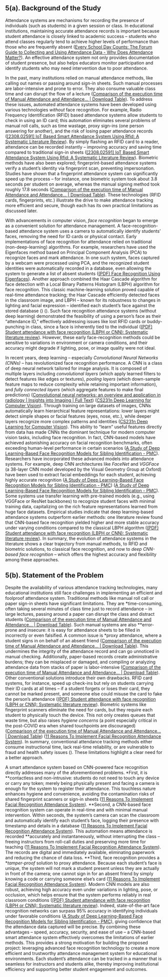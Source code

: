 ## 5(a). Background of the Study

Attendance systems are mechanisms for recording the presence of individuals (such as students) in a given session or class. In educational institutions, maintaining accurate attendance records is important because student attendance is closely linked to academic success – students who attend classes regularly tend to achieve higher levels of performance than those who are frequently absent ([Every School Day Counts: The Forum Guide to Collecting and Using Attendance Data - Why Does Attendance Matter?](https://nces.ed.gov/pubs2009/attendancedata/chapter1a.asp#:~:text=The%20primary%20rationale%20for%20high,first%20grade%20outcomes%20such%20as)). An effective attendance system not only provides documentation of student presence, but also helps educators monitor participation and identify students who may need intervention due to poor attendance.

In the past, many institutions relied on manual attendance methods, like calling out names or passing around sign-in sheets. Such manual processes are labor-intensive and prone to error. They also consume valuable class time and can disrupt the flow of a lecture ([Comparison of the execution time of Manual Attendance and Attendance... | Download Table](https://www.researchgate.net/figure/Comparison-of-the-execution-time-of-Manual-Attendance-and-Attendance-Management-System_tbl1_326493967#:~:text=Class%20attendance%20is%20a%20key,monitoring%20system%20has%20been%20developed)). To address these issues, automated attendance systems have been developed using various technologies *without* face recognition. For example, Radio Frequency Identification (RFID) based attendance systems allow students to check in using an ID card; this automation eliminates several problems of manual roll calls, such as time wastage, proxy sign-ins (one person answering for another), and the risk of losing paper attendance records ([[2308.02591] IoT Based Smart Attendance System Using Rfid: A Systematic Literature Review](https://arxiv.org/abs/2308.02591#:~:text=employing%20RFID.%20This%20RFID,highlights%20the%20significant%20advantages%20of)). By simply flashing an RFID card to a reader, attendance can be recorded instantly – improving accuracy and saving time compared to traditional sign-in sheets ([[2308.02591] IoT Based Smart Attendance System Using Rfid: A Systematic Literature Review](https://arxiv.org/abs/2308.02591#:~:text=signatures,This)). Biometric methods have also been explored; fingerprint-based attendance systems verify a student’s identity via fingerprint scan, preventing impersonation. Studies have shown that a fingerprint attendance system can significantly speed up the process – for instance, one biometric system took about 3.8 seconds per student on average, whereas the manual signing method took roughly 17.8 seconds ([Comparison of the execution time of Manual Attendance and Attendance... | Download Table](https://www.researchgate.net/figure/Comparison-of-the-execution-time-of-Manual-Attendance-and-Attendance-Management-System_tbl1_326493967#:~:text=,)). These technologies (RFID cards, fingerprints, etc.) illustrate the drive to make attendance tracking more efficient and secure, though each has its own practical limitations as discussed later.

With advancements in computer vision, *face recognition* began to emerge as a convenient solution for attendance management. A face-recognition-based attendance system uses a camera to automatically identify students’ faces, removing the need for ID cards or physical contact. Early implementations of face recognition for attendance relied on traditional (non-deep-learning) algorithms. For example, researchers have used the Eigenfaces method based on Principal Component Analysis (PCA) to recognize faces and mark attendance. In one such system, faces captured by a webcam were processed using PCA, and the recognized student identities were automatically recorded in a database, even allowing the system to generate a list of absent students ([(PDF) Face Recognition Using Eigenfaces](https://www.researchgate.net/publication/281446070_Face_Recognition_Using_Eigenfaces#:~:text=applications%2C%20such%20as%20security%20system,for%20image%20processing%20using%20OpenCV)). Another approach combined the Haar Cascade algorithm for face detection with a Local Binary Patterns Histogram (LBPH) algorithm for face recognition. This classic machine-learning solution proved capable of real-time attendance tracking; the Haar Cascade efficiently detected faces in the classroom image, and LBPH – known for its robustness to changes in lighting and facial expression – identified each student’s face against the stored database ([](https://irojournals.com/tcsst/article/pdf/6/3/4#:~:text=attendance%20management%20system%20by%20using,is%20simple%20and%20effective%20in)) ([](https://irojournals.com/tcsst/article/pdf/6/3/4#:~:text=camera%20resolution,it%20suitable%20for%20deployment%20in)). Such face recognition attendance systems (without deep learning) demonstrated the feasibility of using a person’s face as their “attendance ID,” effectively addressing issues like lost RFID cards or buddy-punching in class, since a face is inherently tied to the individual ([(PDF) Student attendance with face recognition (LBPH or CNN): Systematic literature review](https://www.researchgate.net/publication/366998544_Student_attendance_with_face_recognition_LBPH_or_CNN_Systematic_literature_review#:~:text=student%20attendance%20at%20the%20university,for%20facial%20recognition%20make%20it)). However, these early face-recognition methods could be sensitive to variations in environment or camera conditions, and their accuracy might degrade if lighting, pose, or image quality were not ideal.

In recent years, deep learning – especially *Convolutional Neural Networks (CNNs)* – has revolutionized face recognition performance. A CNN is a class of deep neural network tailored for image analysis. It is composed of multiple layers including *convolutional layers* (which apply learned filters to detect features like edges or textures), *pooling layers* (which down-sample feature maps to reduce complexity while retaining important information), and *fully connected layers* (which aggregate features to make final predictions) ([Convolutional neural networks: an overview and application in radiology | Insights into Imaging | Full Text](https://insightsimaging.springeropen.com/articles/10.1007/s13244-018-0639-9#:~:text=%E2%80%A2%20Convolutional%20neural%20network%20is,features%20through%20a%20backpropagation%20algorithm)) ([CS231n Deep Learning for Computer Vision](https://cs231n.github.io/convolutional-networks/#:~:text=,16x16x12)). Through training on large datasets of images, CNNs automatically learn hierarchical feature representations: lower layers might detect simple shapes or facial features (eyes, nose, etc.), while deeper layers recognize more complex patterns and identities ([CS231n Deep Learning for Computer Vision](https://cs231n.github.io/convolutional-networks/#:~:text=%2A%20FC%20%28i.e.%20fully,numbers%20in%20the%20previous%20volume)). This ability to “learn” useful features directly from data has made CNNs the dominant technique for modern computer vision tasks, including face recognition. In fact, CNN-based models have achieved astonishing accuracy on facial recognition benchmarks, often exceeding human-level performance in certain scenarios ([A Study of Deep Learning-Based Face Recognition Models for Sibling Identification - PMC](https://pmc.ncbi.nlm.nih.gov/articles/PMC8347212/#:~:text=results%20show%20that%20the%20accuracy,degrades%20significantly%20when%20the%20noses)). Researchers have incorporated these advanced models into attendance systems. For example, deep CNN architectures like *FaceNet* and *VGGFace* (a 38-layer CNN model developed by the Visual Geometry Group at Oxford) have been used to extract facial embeddings for each student, achieving highly accurate recognition ([A Study of Deep Learning-Based Face Recognition Models for Sibling Identification - PMC](https://pmc.ncbi.nlm.nih.gov/articles/PMC8347212/#:~:text=FaceNet%2C%20VGGFace%2C%20VGG16%2C%20and%20VGG19%2C,source)) ([A Study of Deep Learning-Based Face Recognition Models for Sibling Identification - PMC](https://pmc.ncbi.nlm.nih.gov/articles/PMC8347212/#:~:text=Another%20most%20popular%20and%20widely,the%20embeddings%20of%20the%20dace)). Some systems use transfer learning with pre-trained models (e.g., using VGGFace or ResNet backbones) to recognize student faces with minimal training data, capitalizing on the rich feature representations learned from huge face datasets. Empirical studies indicate that deep learning-based attendance systems outperform earlier methods: one literature review found that CNN-based face recognition yielded higher and more stable accuracy under varying conditions compared to the classical LBPH algorithm ([(PDF) Student attendance with face recognition (LBPH or CNN): Systematic literature review](https://www.researchgate.net/publication/366998544_Student_attendance_with_face_recognition_LBPH_or_CNN_Systematic_literature_review#:~:text=literature%20review%20is%20to%20compare,factors%20that%20can%20affect%20accuracy)). In summary, the evolution of attendance systems in the literature shows a clear trajectory from manual methods, to RFID and biometric solutions, to classical face recognition, and now to *deep CNN-based face recognition* – which offers the highest accuracy and flexibility among these approaches.

## 5(b). Statement of the Problem

Despite the availability of various attendance tracking technologies, many educational institutions still face challenges in implementing an efficient and foolproof attendance system. Traditional methods like manual roll call or paper sign-in sheets have significant limitations. They are *time-consuming, often taking several minutes of class time just to record attendance – in large lectures, passing around a paper can disrupt the class and distract students ([Comparison of the execution time of Manual Attendance and Attendance... | Download Table](https://www.researchgate.net/figure/Comparison-of-the-execution-time-of-Manual-Attendance-and-Attendance-Management-System_tbl1_326493967#:~:text=studies,The%20students%20might%20be%20distracted)). Such manual systems are also **error-prone and insecure: it is easy for attendance sheets to be filled in incorrectly or even falsified. A common issue is *proxy attendance, where a student signs in on behalf of an absent friend ([Comparison of the execution time of Manual Attendance and Attendance... | Download Table](https://www.researchgate.net/figure/Comparison-of-the-execution-time-of-Manual-Attendance-and-Attendance-Management-System_tbl1_326493967#:~:text=studies,The%20students%20might%20be%20distracted)). This undermines the integrity of the attendance record and can go unnoticed in manual checking. Additionally, paper-based records create administrative burdens; they can be misplaced or damaged, and compiling or analyzing attendance data from stacks of paper is labor-intensive ([Comparison of the execution time of Manual Attendance and Attendance... | Download Table](https://www.researchgate.net/figure/Comparison-of-the-execution-time-of-Manual-Attendance-and-Attendance-Management-System_tbl1_326493967#:~:text=and%20their%20focus%20on%20the,taking%20while)). Other conventional solutions introduce their own drawbacks. RFID card systems, for instance, speed up check-ins but rely on students carrying their ID cards at all times – if a student forgets or loses their card, they cannot be marked present, and someone else could misuse the card to fake the person’s attendance ([(PDF) Student attendance with face recognition (LBPH or CNN): Systematic literature review](https://www.researchgate.net/publication/366998544_Student_attendance_with_face_recognition_LBPH_or_CNN_Systematic_literature_review#:~:text=student%20attendance%20at%20the%20university,for%20facial%20recognition%20make%20it)). Biometric systems like fingerprint scanners eliminate the need for cards, but they require each student to physically touch the device. This not only creates queues that waste time, but also raises *hygiene concerns* (a point especially critical in the post-COVID era when shared touchpoints are discouraged) ([Comparison of the execution time of Manual Attendance and Attendance... | Download Table](https://www.researchgate.net/figure/Comparison-of-the-execution-time-of-Manual-Attendance-and-Attendance-Management-System_tbl1_326493967#:~:text=and%20their%20focus%20on%20the,taking%20while)) ([11 Reasons To Implement Facial Recognition Attendance System](https://empmonitor.com/blog/implement-facial-recognition-attendance-system/#:~:text=In%20a%20world%20that%E2%80%99s%20become,on%20cards%20or%20fingerprint%20scanners)). In summary, conventional attendance tracking methods either consume instructional time, lack real-time reliability, or are vulnerable to fraud and health safety issues ([](https://irojournals.com/tcsst/article/pdf/6/3/4#:~:text=Traditional%20attendance%20systems%2C%20reliant%20on,and%20implemented%20with%20promising%20results)). These limitations highlight a clear need for a better approach.

A smart attendance system based on CNN-powered face recognition directly addresses many of the aforementioned problems. *First, it is **contactless and non-intrusive: students do not need to touch any device or carry any token; merely being physically present and facing a camera is enough for the system to register their attendance. This touchless nature enhances hygiene and convenience, avoiding the contamination risks of shared fingerprint scanners or sign-in sheets ([11 Reasons To Implement Facial Recognition Attendance System](https://empmonitor.com/blog/implement-facial-recognition-attendance-system/#:~:text=In%20a%20world%20that%E2%80%99s%20become,on%20cards%20or%20fingerprint%20scanners)). **Second, a CNN-based face recognition system can operate in real-time and with minimal manual intervention. Within seconds, the system’s camera can scan the classroom and automatically identify each student’s face, logging their presence with timestamp and details in a database ([11 Reasons To Implement Facial Recognition Attendance System](https://empmonitor.com/blog/implement-facial-recognition-attendance-system/#:~:text=Attendance%20Logging%20and%20Tracking%3A%20After,offering%20secure%2C%20precise%20attendance%20data)). This automation means attendance is recorded **accurately and instantaneously, without interrupting the class – freeing instructors from roll-call duties and preserving more time for teaching ([11 Reasons To Implement Facial Recognition Attendance System](https://empmonitor.com/blog/implement-facial-recognition-attendance-system/#:~:text=eliminates%20the%20chance%20of%20manipulation,offering%20secure%2C%20precise%20attendance%20data)). The records are digital and immediately available, eliminating paperwork and reducing the chance of data loss. **Third, face recognition provides a **tamper-proof* solution to proxy attendance. Because each student’s face is unique, the system will not mark a student present unless they are actually in front of the camera; one cannot sign in for an absent friend by simply knowing a code or carrying someone else’s card ([11 Reasons To Implement Facial Recognition Attendance System](https://empmonitor.com/blog/implement-facial-recognition-attendance-system/#:~:text=)). Modern CNN models are also robust, achieving high accuracy even under variations in lighting, pose, or occlusion, which helps ensure that the system performs reliably in real classroom conditions ([(PDF) Student attendance with face recognition (LBPH or CNN): Systematic literature review](https://www.researchgate.net/publication/366998544_Student_attendance_with_face_recognition_LBPH_or_CNN_Systematic_literature_review#:~:text=literature%20review%20is%20to%20compare,factors%20that%20can%20affect%20accuracy)). Indeed, state-of-the-art face recognition networks can surpass 95% accuracy in identifying individuals under favorable conditions ([A Study of Deep Learning-Based Face Recognition Models for Sibling Identification - PMC](https://pmc.ncbi.nlm.nih.gov/articles/PMC8347212/#:~:text=the%20face%20area%20compared,results%20when%20foreheads%20are%20compared)), giving confidence that the attendance data captured will be precise. By combining these advantages – speed, accuracy, security, and ease of use – a CNN-based smart attendance system effectively overcomes the limitations of earlier methods. This provides a strong motivation for building the proposed project: leveraging advanced face recognition technology to create a more efficient and trustworthy attendance management system for educational environments. Each student’s attendance can be tracked in a manner that is seamless for instructors and students alike, thereby improving institutional efficiency and supporting better student engagement and outcomes.
